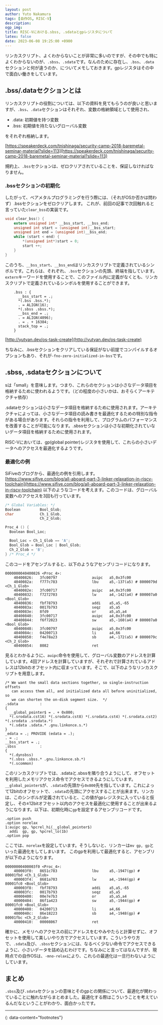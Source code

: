 ```yaml
---
layout: post
author: Yuto Nakamura
tags: [自作OS, RISC-V]
description: 
ogp_img:
title: RISC-Vにおける.sbss, .sdataとgpレジスタについて
latex: false
date: 2023-06-08 19:25:00 +0900
---
```


リンカスクリプト、よくわからないことが非常に多いのですが、その中でも特によくわからないのが、`.sbss`、`.sdata`です。なんのために存在し、`.bss`、`.data`セクションと何が違うのか、についてメモしておきます。gpレジスタはその中で面白い働きをしています。

## .bss/.dataセクションとは
リンカスクリプトの役割については、以下の資料を見てもらうのが良いと思いますが、`.bss`、`.data`セクションはそれぞれ、変数の格納領域として使用され、
- .data: 初期値を持つ変数
- .bss: 初期値を持たないグローバル変数

をそれぞれ格納します。

[https://speakerdeck.com/tnishinaga/security-camp-2018-baremetal-seminar-material?slide=113](https://speakerdeck.com/tnishinaga/security-camp-2018-baremetal-seminar-material?slide=113)

規約上、`.bss`セクションは、ゼロクリアされていることを、保証しなければなりません。


### .bssセクションの初期化
したがって、ベアメタルプログラミングを行う際には、（それがOSか否かは問わず）.bssセクションをゼロクリアします。
これが、前回の記事で次回触れると言っていた`clear_bss`の実装です。

```c
void clear_bss() {
    extern unsigned int* __bss_start, __bss_end;
    unsigned int start = (unsigned int)__bss_start;
    unsigned int end = (unsigned int)__bss_end;
    while (start < end) {
        *(unsigned int*)start = 0;
        start ++;
    }
}
```
このうち、`__bss_start`、`__bss_end`はリンカスクリプトで定義されているシンボルです。これらは、それぞれ、`.bss`セクションの先頭、終端を指しています。
`extern`キーワードを使用することで、このファイル内に定義がなくとも、リンカスクリプトで定義されているシンボルを使用することができます。

```text
    .bss : {
      __bss_start = .;
      *(.bss .bss.*);
      . = ALIGN(16);
      *(.sbss .sbss.*);
      __bss_end = .;
      . = ALIGN(4096);
      . = . + 16384;
      stack_top = .;
    }
```

[http://yutyan.dev/os-task-create](http://yutyan.dev/os-task-create)

ちなみに、.bssセクションをクリアしている保証がない前提でコンパイルするオプションもあり、それが`-fno-zero-initialized-in-bss`です。

## .sbss, .sdataセクションについて

sは「small」を意味します。つまり、これらのセクションは小さなデータ項目を格納するために使われるようです。（どの程度の小さいかは、おそらくアーキテクチャ依存）

.sdataセクションは小さなデータ項目を格納するために使用されます。アーキテクチャによっては、小さなデータ項目の読み書きを最適化するための特別な指令がある場合があります。それらの指令を利用して、プログラムのパフォーマンスを改善することが可能になります。.sbssセクションは小さな初期化されていないデータ項目を格納するために使用されます。

RISC-Vにおいては、gp(global pointer)レジスタを使用して、これらの小さいデータへのアクセスを最適化するようです。

### 最適化の例
SiFiveのブログから、最適化の例を引用します。
[https://www.sifive.com/blog/all-aboard-part-3-linker-relaxation-in-riscv-toolchain](https://www.sifive.com/blog/all-aboard-part-3-linker-relaxation-in-riscv-toolchain)
以下のようなコードを考えます。このコードは、グローバル変数へのアクセスを3回も行っています。

```c
/* Global Variables: */
Boolean         Bool_Glob;
char            Ch_1_Glob,
                Ch_2_Glob;

Proc_4 () {
  Boolean Bool_Loc;

  Bool_Loc = Ch_1_Glob == 'A';
  Bool_Glob = Bool_Loc | Bool_Glob;
  Ch_2_Glob = 'B';
} /* Proc_4 */
```
このコードをアセンブルすると、以下のようなアセンブリコードになります。

```text
0000000040400826 <Proc_4>:
    40400826:   3fc00797                auipc   a5,0x3fc00
    4040082a:   f777c783                lbu     a5,-137(a5) # 8000079d <Ch_1_Glob>
    4040082e:   3fc00717                auipc   a4,0x3fc00
    40400832:   f7272703                lw      a4,-142(a4) # 800007a0 <Bool_Glob>
    40400836:   fbf78793                addi    a5,a5,-65
    4040083a:   0017b793                seqz    a5,a5
    4040083e:   8fd9                    or      a5,a5,a4
    40400840:   3fc00717                auipc   a4,0x3fc00
    40400844:   f6f72023                sw      a5,-160(a4) # 800007a0 <Bool_Glob>
    40400848:   3fc00797                auipc   a5,0x3fc00
    4040084c:   04200713                li      a4,66
    40400850:   f4e78a23                sb      a4,-172(a5) # 8000079c <Ch_2_Glob>
    40400854:   8082                    ret
```

見るとわかるように、`auipc`命令を使用して、グローバル変数のアドレスを計算しています。4回アドレスを計算していますが、それぞれで計算されているアドレスは12bitのオフセット内に収まっています。そこで、以下のようなリンカスクリプトを用意します。

```text
/* We want the small data sections together, so single-instruction offsets
   can access them all, and initialized data all before uninitialized, so
   we can shorten the on-disk segment size.  */
.sdata          :
{
  __global_pointer$ = . + 0x800;
  *(.srodata.cst16) *(.srodata.cst8) *(.srodata.cst4) *(.srodata.cst2) *(.srodata .srodata.*)
  *(.sdata .sdata.* .gnu.linkonce.s.*)
}
_edata = .; PROVIDE (edata = .);
. = .;
__bss_start = .;
.sbss           :
{
  *(.dynsbss)
  *(.sbss .sbss.* .gnu.linkonce.sb.*)
  *(.scommon)
```

このリンカスクリプトでは、.sdataと.sbssを隣り合うようにして、オフセットを利用したメモリアクセス命令でアクセスできるようにしています。
`__global_pointer$`が、`.sdata`の先頭から`0x800`先を指しています。これによって12bitのオフセットで、`.sdata`の先頭にアクセスすることが出来ます。リンカは、このシンボルが定義されていると、この値がgpレジスタに入っていると仮定し、その±12bitオフセット以内のアクセスを最適化に使用することが出来るようになります。以下は、初期化時に`gp`を設定するアセンブリコードです。

```text
.option push
.option norelax
1:auipc gp, %pcrel_hi(__global_pointer$)
  addi  gp, gp, %pcrel_lo(1b)
.option pop
```

ここでは、`norelax`を設定しています。そうしないと、リンカーは`mv gp, gp`といった最適化をしてしまいます。
このgpを利用して最適化すると、アセンブリが以下のようになります。

```text
00000000400003f0 <Proc_4>:
    400003f0:   8651c783                lbu     a5,-1947(gp) # 80001fbd <Ch_1_Glob>
    400003f4:   8681a703                lw      a4,-1944(gp) # 80001fc0 <Bool_Glob>
    400003f8:   fbf78793                addi    a5,a5,-65
    400003fc:   0017b793                seqz    a5,a5
    40000400:   00e7e7b3                or      a5,a5,a4
    40000404:   86f1a423                sw      a5,-1944(gp) # 80001fc0 <Bool_Glob>
    40000408:   04200713                li      a4,66
    4000040c:   86e18223                sb      a4,-1948(gp) # 80001fbc <Ch_2_Glob>
    40000410:   00008067                ret
```
確かに、メモリへのアクセスの前にアドレスをむやみやたらと計算せずに、オフセットを使用して美しいやり方でアクセスしています。こういうやり方で、`.sdata`及び、`.sbss`セクションには、なるべく少ない命令でアクセスできるように、小さいデータを詰め込むわけです。ちなみにと言ってはなんですが、現時点での自作OSは、`-mno-relax`により、これらの最適化は一旦行わないようにしています。


## まとめ
`.sbss`及び`.sdata`セクションの意味とそのgpとの関係について、最適化が関わっていることに触れながらまとめました。最適化する際はこういうことを考えているんだなということがわかり、面白かったです。

---
{: data-content="footnotes"}
